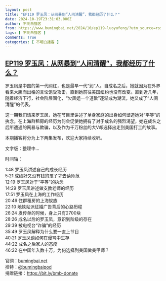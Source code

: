 ```yaml
---
layout: post
title: "EP119 罗玉凤：从网暴到“人间清醒”，我都经历了什么？"
date: 2024-10-19T23:31:03.000Z
author: 不明白播客
from: https://www.bumingbai.net/2024/10/ep119-luoyufeng/?utm_source=rss&utm_medium=rss&utm_campaign=ep119-luoyufeng
tags: [ 不明白播客 ]
comments: True
categories: [ 不明白播客 ]
---
```

<!--1729380663000-->
[EP119 罗玉凤：从网暴到“人间清醒”，我都经历了什么？](https://www.bumingbai.net/2024/10/ep119-luoyufeng/?utm_source=rss&utm_medium=rss&utm_campaign=ep119-luoyufeng)
------

<div>
<div id="buzzsprout-player-15953950"></div><script src="https://www.buzzsprout.com/1982525/episodes/15953950-.js?container_id=buzzsprout-player-15953950&#038;player=small" type="text/javascript" charset="utf-8"></script><p>罗玉凤是中国的第一代网红，也是最早一代“润”人。自成名之后，她就因为在外界看来大胆而出格的言论饱受攻击，直到她前往美国纽约也没有改变。直到近几年，随着经济下行，社会阶层固化，“欠凤姐一个道歉”逐渐成为潮流，她又成了“人间清醒”的代表。</p><p>这一期我们请来罗玉凤，她在节目里讲述了单身家庭的出身如何塑造她对“平等”的执念，在上海群租房的经历为何会促使她拥有了对于成名的强烈渴望，她在成名之后所遭遇的网暴与欺骗，以及作为千万粉丝的大V却选择出走到美国打工的故事。</p><p>本期播客将分为上下两集发布，欢迎大家持续收听。</p><p>文字版：整理中&#8230;</p><p>时间轴：</p><p>1:48 罗玉凤讲述自己的成长经历<br>5:21 成绩好又没有钱的孩子才去读师范<br>12:19 罗玉凤对于“平等”的执念<br>14:29 罗玉凤讲述做支教老师的经历<br>17:51 罗玉凤在上海的工作经历<br>20:46 住群租房的上海蚁族<br>22:10 地铁站派征婚广告背后的心路历程<br>26:24 发传单的时候，身上只有2700块<br>28:26 成名以后的罗玉凤，意识到阶级的存在<br>29:39 被电视台“诈骗”的经历<br>35:49 罗玉凤解释为什么要一直上节目<br>40:21 罗玉凤谈如何在谩骂中生存<br>44:22 成名之后家人的态度<br>46:22 在中国年入数十万，为何选择到美国做美甲师？</p><p>官网：<a href="http://bumingbai.net/">bumingbai.net</a><br>推特：<a href="https://twitter.com/bumingbaipod">@bumingbaipod</a><br>捐赠链接：<a href="https://bit.ly/bmb-donate">https://bit.ly/bmb-donate</a></p>
</div>
